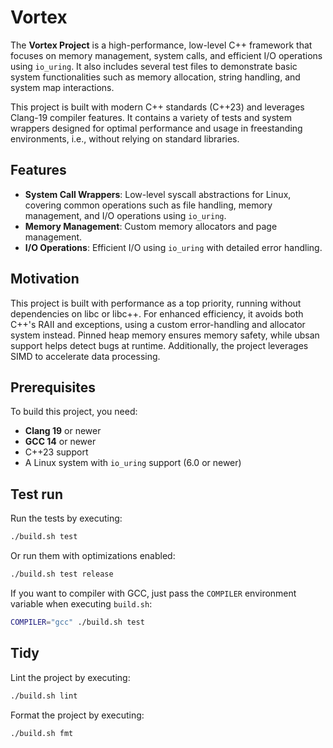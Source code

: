 # Vortex

The **Vortex Project** is a high-performance, low-level C++ framework that focuses on memory management, system calls, and efficient I/O operations using `io_uring`. It also includes several test files to demonstrate basic system functionalities such as memory allocation, string handling, and system map interactions.

This project is built with modern C++ standards (C++23) and leverages Clang-19 compiler features. It contains a variety of tests and system wrappers designed for optimal performance and usage in freestanding environments, i.e., without relying on standard libraries.

## Features

- **System Call Wrappers**: Low-level syscall abstractions for Linux, covering common operations such as file handling, memory management, and I/O operations using `io_uring`.
- **Memory Management**: Custom memory allocators and page management.
- **I/O Operations**: Efficient I/O using `io_uring` with detailed error handling.

## Motivation

This project is built with performance as a top priority, running without dependencies on libc or libc++. For enhanced efficiency, it avoids both C++'s RAII and exceptions, using a custom error-handling and allocator system instead. Pinned heap memory ensures memory safety, while ubsan support helps detect bugs at runtime. Additionally, the project leverages SIMD to accelerate data processing.

## Prerequisites

To build this project, you need:

- **Clang 19** or newer
- **GCC 14** or newer
- C++23 support
- A Linux system with `io_uring` support (6.0 or newer)

## Test run

Run the tests by executing:
```bash
./build.sh test
```

Or run them with optimizations enabled:
```bash
./build.sh test release
```

If you want to compiler with GCC, just pass the `COMPILER` environment variable when executing `build.sh`:
```bash
COMPILER="gcc" ./build.sh test
```

## Tidy

Lint the project by executing:
```bash
./build.sh lint
```

Format the project by executing:
```bash
./build.sh fmt
```
